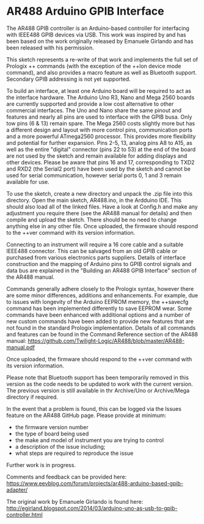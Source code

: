 # AR488 Arduino GPIB Interface


The AR488 GPIB controller is an Arduino-based controller for interfacing with IEEE488 GPIB devices via USB. This work was inspired by and has been based on the work originally released by Emanuele Girlando and has been released with his permission.

This sketch represents a re-write of that work and implements the full set of Prologix ++ commands (with the exception of the ++lon device mode command), and also provides a macro feature as well as Bluetooth support. Secondary GPIB addressing is not yet supported.

To build an interface, at least one Arduino board will be required to act as the interface hardware. The Arduino Uno R3, Nano and Mega 2560 boards are currently supported and provide a low cost alternative to other commercial interfaces. The Uno and Nano share the same pinout and features and nearly all pins are used to interface with the GPIB busa. Only tow pins (6 & 13) remain spare. The Mega 2560 costs slightly more but has a different design and layout with more control pins, communication ports and a more powerful ATmega2560 processor. This provides more flexibility and potential for further expansion. Pins 2-5, 13, analog pins A8 to A15, as well as the entire "digital" connector (pins 22 to 53) at the end of the board are not used by the sketch and remain available for adding displays and other devices. Please be aware that pins 16 and 17, corresponding to TXD2 and RXD2 (the Serial2 port) have been used by the sketch and cannot be used for serial communication, however serial ports 0, 1 and 3 remain available for use.

To use the sketch, create a new directory and unpack the .zip file into this directory. Open the main sketch, AR488.ino, in the Ardduino IDE. This should also load all of the linked files. Have a look at Config.h and make any adjustment you require there (see the AR488 manual for details) and then compile and upload the sketch. There should be no need to change anything else in any other file. Once uploaded, the firmware should respond to the ++ver command with its version information.

Connecting to an instrument will require a 16 core cable and a suitable IEEE488 connector. This can be salvaged from an old GPIB cable or purchased from various electronics parts suppliers. Details of interface construction and the mapping of Arduino pins to GPIB control signals and data bus are explained in the "Building an AR488 GPIB Interface" section of the AR488 manual.
 
Commands generally adhere closely to the Prologix syntax, however there are some minor differences, additions and enhancements. For example, due to issues with longevity of the Arduino EEPROM memory, the ++savecfg command has been implemented differently to save EEPROM wear. Some commands have been enhanced with additional options and a number of new custom commands have been added to provide new features that are not found in the standard Prologix implementation. Details of all commands and features can be found in the Command Reference section of the AR488 manual:
https://github.com/Twilight-Logic/AR488/blob/master/AR488-manual.pdf

Once uploaded, the firmware should respond to the ++ver command with its version information.

Please note that Bluetooth support has been temporarily removed in this version as the code needs to be updated to work with the current version. The previous version is still available in thr Archive/Uno or Archive/Mega directory if required.

In the event that a problem is found, this can be logged via the Issues feature on the AR488 GitHub page. Please provide at minimum:

- the firmware version number
- the type of board being used
- the make and model of instrument you are trying to control
- a description of the issue including;
- what steps are required to reproduce the issue

Further work is in progress.

Comments and feedback can be provided here:
https://www.eevblog.com/forum/projects/ar488-arduino-based-gpib-adapter/

The original work by Emanuele Girlando is found here:
http://egirland.blogspot.com/2014/03/arduino-uno-as-usb-to-gpib-controller.html

